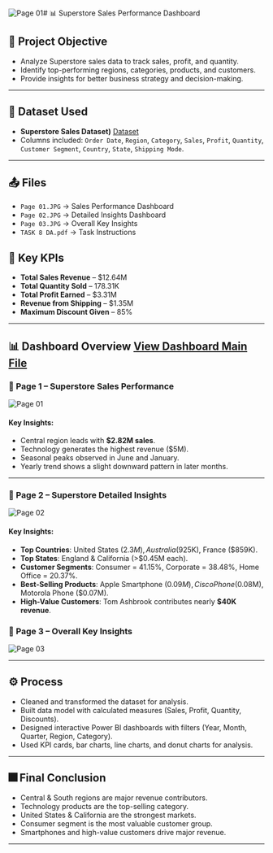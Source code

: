 ![Page 01](https://github.com/user-attachments/assets/e61f0e5d-a7a6-427f-a7d1-aaab346c217b)# 📊 Superstore Sales Performance Dashboard

## 🎯 Project Objective
- Analyze Superstore sales data to track sales, profit, and quantity.
- Identify top-performing regions, categories, products, and customers.
- Provide insights for better business strategy and decision-making.

---

## 📂 Dataset Used
- **Superstore Sales Dataset)** <a href="https://github.com/sabaribala2004-dataanalyst/Power-BI-Superstore-Sales-Dashboard/blob/main/SuperStoreOrders.csv"> Dataset</a>
- Columns included: `Order Date`, `Region`, `Category`, `Sales`, `Profit`, `Quantity`, `Customer Segment`, `Country`, `State`, `Shipping Mode`.

---

## 📤 Files
- `Page 01.JPG` → Sales Performance Dashboard
- `Page 02.JPG` → Detailed Insights Dashboard
- `Page 03.JPG` → Overall Key Insights 
- `TASK 8 DA.pdf` → Task Instructions 

## 🔑 Key KPIs
- **Total Sales Revenue** – $12.64M
- **Total Quantity Sold** – 178.31K
- **Total Profit Earned** – $3.31M
- **Revenue from Shipping** – $1.35M
- **Maximum Discount Given** – 85%

---

## 📊 Dashboard Overview <a href="https://github.com/sabaribala2004-dataanalyst/Power-BI-Superstore-Sales-Dashboard/blob/main/Superstore%20Sales%20Dashboard.pbix"> View Dashboard Main File </a>

### 📌 Page 1 – Superstore Sales Performance
![Page 01](https://github.com/user-attachments/assets/7e01f762-6d72-4127-81f9-21b2185d11a3)



#### Key Insights:
- Central region leads with **$2.82M sales**.
- Technology generates the highest revenue ($5M).
- Seasonal peaks observed in June and January.
- Yearly trend shows a slight downward pattern in later months.

---

### 📌 Page 2 – Superstore Detailed Insights
![Page 02](https://github.com/user-attachments/assets/db8f5eca-8323-4493-b4d6-1aaaea237f52)




#### Key Insights:
- **Top Countries**: United States ($2.3M), Australia ($925K), France ($859K).
- **Top States**: England & California (>$0.45M each).
- **Customer Segments**: Consumer = 41.15%, Corporate = 38.48%, Home Office = 20.37%.
- **Best-Selling Products**: Apple Smartphone ($0.09M), Cisco Phone ($0.08M), Motorola Phone ($0.07M).
- **High-Value Customers**: Tom Ashbrook contributes nearly **$40K revenue**.


### 📌 Page 3 – Overall Key Insights
![Page 03](https://github.com/user-attachments/assets/0c91f302-8b6b-4902-b8dd-163455b997ef)


---

## ⚙️ Process
- Cleaned and transformed the dataset for analysis.
- Built data model with calculated measures (Sales, Profit, Quantity, Discounts).
- Designed interactive Power BI dashboards with filters (Year, Month, Quarter, Region, Category).
- Used KPI cards, bar charts, line charts, and donut charts for analysis.

---

## 🎆 Final Conclusion
- Central & South regions are major revenue contributors.
- Technology products are the top-selling category.
- United States & California are the strongest markets.
- Consumer segment is the most valuable customer group.
- Smartphones and high-value customers drive major revenue.

---



